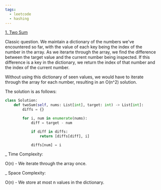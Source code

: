 ```yaml
---
tags:
  - leetcode
  - hashing
---
```


<a href="https://leetcode.com/problems/two-sum/">1. Two Sum</a>

Classic question. We maintain a dictionary of the numbers we've encountered so
far, with the value of each key being the index of the number in the array. As
we iterarte through the array, we find the difference between the target value
and the current number being inspected. If this difference is a key in the
dictionary, we return the index of that number and the index of the current
number.

Without using this dictionary of seen values, we would have to iterate through
the array for each number, resulting in an O(n^2) solution.

The solution is as follows:

```python
class Solution:
    def twoSum(self, nums: List[int], target: int) -> List[int]:
        diffs = {}

        for i, num in enumerate(nums):
            diff = target - num

            if diff in diffs:
                return [diffs[diff], i]

            diffs[num] = i
```

\_ Time Complexity:

O(n) - We iterate through the array once.

\_ Space Complexity:

O(n) - We store at most n values in the dictionary.
